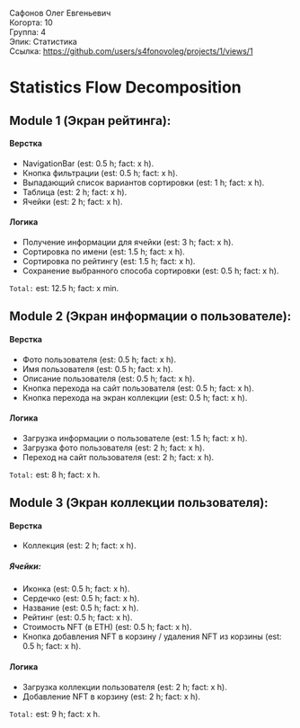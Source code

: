 Сафонов Олег Евгеньевич
<br /> Когорта: 10
<br /> Группа: 4
<br /> Эпик: Статистика
<br /> Ссылка: https://github.com/users/s4fonovoleg/projects/1/views/1

# Statistics Flow Decomposition


## Module 1 (Экран рейтинга):

#### Верстка
- NavigationBar (est: 0.5 h; fact: x h).
- Кнопка фильтрации (est: 0.5 h; fact: x h).
- Выпадающий список вариантов сортировки (est: 1 h; fact: x h).
- Таблица (est: 2 h; fact: x h).
- Ячейки (est: 2 h; fact: x h).

#### Логика
- Получение информации для ячейки (est: 3 h; fact: x h).
- Сортировка по имени (est: 1.5 h; fact: x h).
- Сортировка по рейтингу (est: 1.5 h; fact: x h).
- Сохранение выбранного способа сортировки (est: 0.5 h; fact: x h).

`Total:` est: 12.5 h; fact: x min.


## Module 2 (Экран информации о пользователе):
#### Верстка
- Фото пользователя (est: 0.5 h; fact: x h).
- Имя пользователя (est: 0.5 h; fact: x h).
- Описание пользователя (est: 0.5 h; fact: x h).
- Кнопка перехода на сайт пользователя (est: 0.5 h; fact: x h).
- Кнопка перехода на экран коллекции (est: 0.5 h; fact: x h).

#### Логика
- Загрузка информации о пользователе (est: 1.5 h; fact: x h).
- Загрузка фото пользователя (est: 2 h; fact: x h).
- Переход на сайт пользователя (est: 2 h; fact: x h).

`Total:` est: 8 h; fact: x h.

## Module 3 (Экран коллекции пользователя):

#### Верстка
- Коллекция (est: 2 h; fact: x h).
##### Ячейки:
- Иконка (est: 0.5 h; fact: x h).
- Сердечко (est: 0.5 h; fact: x h).
- Название (est: 0.5 h; fact: x h).
- Рейтинг (est: 0.5 h; fact: x h).
- Стоимость NFT (в ETH) (est: 0.5 h; fact: x h).
- Кнопка добавления NFT в корзину / удаления NFT из корзины (est: 0.5 h; fact: x h).

#### Логика
- Загрузка коллекции пользователя (est: 2 h; fact: x h).
- Добавление NFT в корзину (est: 2 h; fact: x h).

`Total:` est: 9 h; fact: x h.
